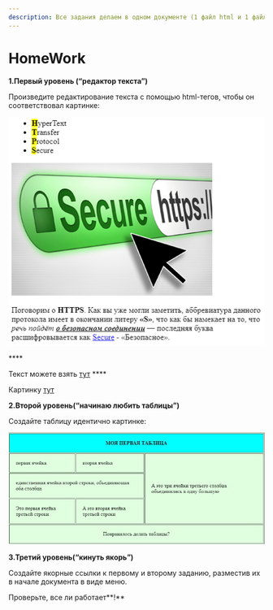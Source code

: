 ```yaml
---
description: Все задания делаем в одном документе (1 файл html и 1 файл css)!!!
---
```


# HomeWork

**1.Первый уровень \(“редактор текста”\)**

Произведите редактирование текста с помощью html-тегов, чтобы он соответствовал картинке:

![](../.gitbook/assets/hw2.1.png)

\*\*\*\*

Текст можете взять [тут](https://github.com/olgamaslovaolga/Alevel-Markup/raw/master/hw1.1-text) ****

Картинку [тут](https://sheensay.ru/wp-content/uploads/2016/10/ssl-cert.jpg)



**2.Второй уровень\(“начинаю любить таблицы”\)**

Создайте таблицу идентично картинке:

![](../.gitbook/assets/hw-2.2.jpg)



**3.Третий уровень\(“кинуть якорь”\)**

Создайте якорные ссылки к первому и второму заданию, разместив их в начале документа в виде меню. 

Проверьте, все ли работает**!**


